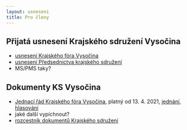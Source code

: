 ```yaml
---
layout: usneseni
title: Pro členy
---
```


## Přijatá usnesení Krajského sdružení Vysočina
* [usnesení Krajského fóra Vysočina](https://vysocina.pirati.cz/procleny/usneseni/)
* [usnesení Předsednictva krajského sdružení](https://vysocina.pirati.cz/procleny/usnesenipks/)
* MS/PMS taky?

## Dokumenty KS Vysočina
* [Jednací řád Krajského fóra Vysočina](https://a.pirati.cz/vysocina/dokumenty/jdr-vys_2021-03-09.pdf), platný od 13. 4. 2021, [jednání](https://forum.pirati.cz/viewtopic.php?f=416&t=56707), [hlasování](https://helios.pirati.cz/helios/elections/f5cec11e-98fd-11eb-8a22-00000a2a0114/view)
* jaké další vypíchnout?
* [rozcestník dokumentů Krajského sdružení](https://vysocina.pirati.cz/procleny/dokumenty/)
